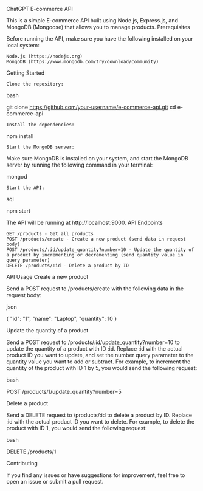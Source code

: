ChatGPT
E-commerce API

This is a simple E-commerce API built using Node.js, Express.js, and MongoDB (Mongoose) that allows you to manage products.
Prerequisites

Before running the API, make sure you have the following installed on your local system:

    Node.js (https://nodejs.org)
    MongoDB (https://www.mongodb.com/try/download/community)

Getting Started

    Clone the repository:

bash

git clone https://github.com/your-username/e-commerce-api.git
cd e-commerce-api

    Install the dependencies:

npm install

    Start the MongoDB server:

Make sure MongoDB is installed on your system, and start the MongoDB server by running the following command in your terminal:

mongod

    Start the API:

sql

npm start

The API will be running at http://localhost:9000.
API Endpoints

    GET /products - Get all products
    POST /products/create - Create a new product (send data in request body)
    POST /products/:id/update_quantity?number=10 - Update the quantity of a product by incrementing or decrementing (send quantity value in query parameter)
    DELETE /products/:id - Delete a product by ID

API Usage
Create a new product

Send a POST request to /products/create with the following data in the request body:

json

{
  "id": "1",
  "name": "Laptop",
  "quantity": 10
}

Update the quantity of a product

Send a POST request to /products/:id/update_quantity?number=10 to update the quantity of a product with ID :id. Replace :id with the actual product ID you want to update, and set the number query parameter to the quantity value you want to add or subtract. For example, to increment the quantity of the product with ID 1 by 5, you would send the following request:

bash

POST /products/1/update_quantity?number=5

Delete a product

Send a DELETE request to /products/:id to delete a product by ID. Replace :id with the actual product ID you want to delete. For example, to delete the product with ID 1, you would send the following request:

bash

DELETE /products/1

Contributing

If you find any issues or have suggestions for improvement, feel free to open an issue or submit a pull request.